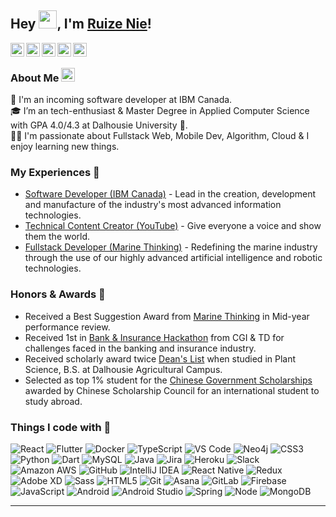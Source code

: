 ## Hey <img src="https://github.com/TheDudeThatCode/TheDudeThatCode/blob/master/Assets/Hi.gif" width="29px">, I'm [Ruize Nie](https://ruizenie.com/)! 

<a href="https://www.linkedin.com/in/ruize-nie-99b251140/">
  <img align="left" width="22px" src="https://cdn.jsdelivr.net/npm/simple-icons@v3/icons/linkedin.svg"  />
</a>
<a href="https://www.facebook.com/profile.php?id=100013284134591&ref=bookmarks" target="_blank">
  <img align="left" width="22px" src="https://cdn.jsdelivr.net/npm/simple-icons@v3/icons/facebook.svg" />
</a>
<a href="https://www.youtube.com/channel/UCWiC79M4FJ-Ylvk7lkk3n5A">
  <img align="left" width="22px" src="https://cdn.jsdelivr.net/npm/simple-icons@v3/icons/youtube.svg" />
</a>
<a href="mailto:ruize.nie@gmail.com">
  <img align="left" width="22px" src="https://cdn.jsdelivr.net/npm/simple-icons@v3/icons/gmail.svg" />
</a>
<a href="https://www.patreon.com/fullstackschool" target="_blank">
  <img align="left" width="22px" src="https://cdn.jsdelivr.net/npm/simple-icons@v3/icons/patreon.svg" />
</a>

<br />

### About Me <img src="https://emojis.slackmojis.com/emojis/images/1531849430/4246/blob-sunglasses.gif?1531849430" width="22"/>
💼 I'm an incoming software developer at IBM Canada. </br>
🎓 I’m an tech-enthusiast & Master Degree in Applied Computer Science with GPA 4.0/4.3 at Dalhousie University 🏫. </br>
👨‍💻 I'm passionate about Fullstack Web, Mobile Dev, Algorithm, Cloud & I enjoy learning new things. </br>

### My Experiences 🙌
- [Software Developer (IBM Canada)](https://www.ibm.com/ca-en) - Lead in the creation, development and manufacture of the industry's most advanced information technologies.
- [Technical Content Creator (YouTube)](https://www.youtube.com/channel/UCWiC79M4FJ-Ylvk7lkk3n5A) - Give everyone a voice and show them the world.
- [Fullstack Developer (Marine Thinking)](https://www.marinethinking.com/) - Redefining the marine industry through the use of our highly advanced artificial intelligence and robotic technologies.

### Honors & Awards 🏅
- Received a Best Suggestion Award from [Marine Thinking](https://www.marinethinking.com/) in Mid-year performance review.
- Received 1st in [Bank & Insurance Hackathon](https://www.hackathon.com/event/banking-and-insurance-hackathon-92216366635) from CGI & TD for challenges faced in the banking and insurance industry.
- Received scholarly award twice [Dean's List](http://dal.ca/) when studied in Plant Science, B.S. at Dalhousie Agricultural Campus.
- Selected as top 1% student for the [Chinese Government Scholarships](https://www.chinesescholarshipcouncil.com/) awarded by Chinese Scholarship Council for an international student to study abroad.

### Things I code with 🚀
![React](http://img.shields.io/badge/-React-61DAFB?style=flat-square&logo=react&logoColor=white)
![Flutter](https://img.shields.io/badge/-Flutter-02569B?style=flat-square&logo=flutter&logoColor=white)
![Docker](http://img.shields.io/badge/-Docker-2496ED?style=flat-square&logo=docker&logoColor=white)
![TypeScript](https://img.shields.io/badge/-TypeScript-007ACC?style=flat-square&logo=typescript&logoColor=white)
![VS Code](http://img.shields.io/badge/-VS%20Code-007ACC?style=flat-square&logo=visual-studio-code&logoColor=white)
![Neo4j](http://img.shields.io/badge/-Neo4j-008CC1?style=flat-square&logo=neo4j&logoColor=white)
![CSS3](https://img.shields.io/badge/-CSS3-%231572B6?style=flat-square&logo=css3)
![Python](http://img.shields.io/badge/-Python-3776AB?style=flat-square&logo=python&logoColor=white)
![Dart](https://img.shields.io/badge/-Dart-3776AB?style=flat-square&logo=dart&logoColor=white)
![MySQL](https://img.shields.io/badge/-MySQL-336791?style=flat-square&logo=mysql&logoColor=white)
![Java](http://img.shields.io/badge/-Java-007396?style=flat-square&logo=java)
![Jira](https://img.shields.io/badge/-Jira-0052CC?style=flat-square&logo=jira)
![Heroku](http://img.shields.io/badge/-heroku-6762A6?style=flat-square&logo=heroku&logoColor=white)
![Slack](https://img.shields.io/badge/-Slack-4A154B?style=flat-square&logo=slack)
![Amazon AWS](http://img.shields.io/badge/-Aamazon%20AWS-232F3E?style=flat-square&logo=amazon&logoColor=white)
![GitHub](https://img.shields.io/badge/-GitHub-181717?style=flat-square&logo=github)
![IntelliJ IDEA](http://img.shields.io/badge/-IntelliJ%20IDEA-000000?style=flat-square&logo=intellij-idea&logoColor=white)
![React Native](http://img.shields.io/badge/-React%20Native-61DAFB?style=flat-square&logo=react&color=black)
![Redux](https://img.shields.io/badge/-Redux-764ABC?style=flat-square&logo=redux&logoColor=white)
![Adobe XD](http://img.shields.io/badge/-Abode%20XD-E222AC?style=flat-square&logo=adobe-xd&logoColor=white)
![Sass](https://img.shields.io/badge/-Sass-%23CC6699?style=flat-square&logo=sass&logoColor=white)
![HTML5](https://img.shields.io/badge/-HTML5-%23E44D27?style=flat-square&logo=html5&logoColor=white)
![Git](https://img.shields.io/badge/-Git-%23F05032?style=flat-square&logo=git&logoColor=white)
![Asana](https://img.shields.io/badge/-Asana-F95353?style=flat-square&logo=asana)
![GitLab](https://img.shields.io/badge/-GitLab-FCA121?style=flat-square&logo=gitlab&logoColor=white)
![Firebase](https://img.shields.io/badge/-Firebase-FFCA28?style=flat-square&logo=firebase&logoColor=white)
![JavaScript](http://img.shields.io/badge/-JavaScript-F7DF1E?style=flat-square&logo=javascript&logoColor=white)
![Android](http://img.shields.io/badge/-Android-3DDC84?style=flat-square&logo=android&logoColor=white)
![Android Studio](http://img.shields.io/badge/-Android%20Studio-3DDC84?style=flat-square&logo=android-studio&logoColor=white)
![Spring](http://img.shields.io/badge/-Spring-6DB33F?style=flat-square&logo=spring&logoColor=white)
![Node](http://img.shields.io/badge/-Node-339933?style=flat-square&logo=node.js&logoColor=white)
![MongoDB](http://img.shields.io/badge/-MongoDB-47A248?style=flat-square&logo=mongodb&logoColor=white)

<!-- 
### Recently I'm coding in...

<a href="https://codestats.net/users/Rea2er">
  <img src='https://codestats-readme.wegfan.cn/history-graph/Rea2er?width=850&height=300&timezone=08:00&history_days=14&max_languages=9&language_colors=["3e4053","f15854","5da5da","faa43a","60bd68","f17cb0","b2912f","decf3f","b276b2","808080"]' alt="WEGFan's Code::Stats history graph" />
</a> -->

---

